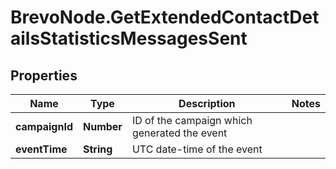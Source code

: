 # BrevoNode.GetExtendedContactDetailsStatisticsMessagesSent

## Properties
Name | Type | Description | Notes
------------ | ------------- | ------------- | -------------
**campaignId** | **Number** | ID of the campaign which generated the event | 
**eventTime** | **String** | UTC date-time of the event | 


